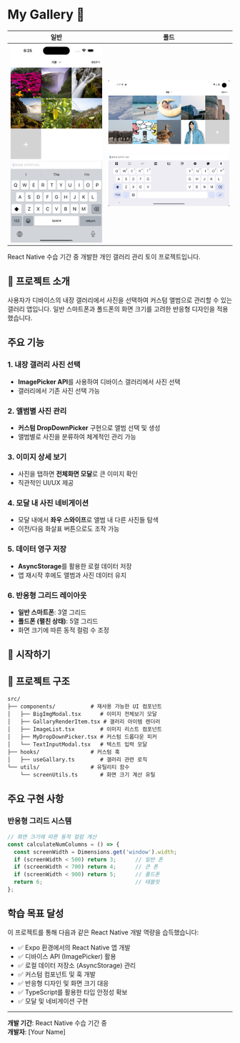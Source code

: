 

# My Gallery 📱

| 일반 | 폴드 |
|------|------|
| <img src="./images/normal_keyboard.png" width="300" alt="일반 폰 화면"> | <img src="./images/fold_keyboard.png" width="400" alt="폴드폰 화면"> |

React Native 수습 기간 중 개발한 개인 갤러리 관리 토이 프로젝트입니다.

## 📖 프로젝트 소개

사용자가 디바이스의 내장 갤러리에서 사진을 선택하여 커스텀 앨범으로 관리할 수 있는 갤러리 앱입니다. 일반 스마트폰과 폴드폰의 화면 크기를 고려한 반응형 디자인을 적용했습니다.

## 주요 기능

### 1. 내장 갤러리 사진 선택
- **ImagePicker API**를 사용하여 디바이스 갤러리에서 사진 선택
- 갤러리에서 기존 사진 선택 가능

### 2. 앨범별 사진 관리
- **커스텀 DropDownPicker** 구현으로 앨범 선택 및 생성
- 앨범별로 사진을 분류하여 체계적인 관리 가능

### 3. 이미지 상세 보기
- 사진을 탭하면 **전체화면 모달**로 큰 이미지 확인
- 직관적인 UI/UX 제공

### 4. 모달 내 사진 네비게이션
- 모달 내에서 **좌우 스와이프**로 앨범 내 다른 사진들 탐색
- 이전/다음 화살표 버튼으로도 조작 가능

### 5. 데이터 영구 저장
- **AsyncStorage**를 활용한 로컬 데이터 저장
- 앱 재시작 후에도 앨범과 사진 데이터 유지

### 6. 반응형 그리드 레이아웃
- **일반 스마트폰**: 3열 그리드
- **폴드폰 (펼친 상태)**: 5열 그리드
- 화면 크기에 따른 동적 컬럼 수 조정
## 🚀 시작하기
## 📁 프로젝트 구조

```
src/
├── components/           # 재사용 가능한 UI 컴포넌트
│   ├── BigImgModal.tsx      # 이미지 전체보기 모달
│   ├── GallaryRenderItem.tsx # 갤러리 아이템 렌더러
│   ├── ImageList.tsx        # 이미지 리스트 컴포넌트
│   ├── MyDropDownPicker.tsx # 커스텀 드롭다운 피커
│   └── TextInputModal.tsx   # 텍스트 입력 모달
├── hooks/                # 커스텀 훅
│   ├── useGallary.ts        # 갤러리 관련 로직
└── utils/                # 유틸리티 함수
    └── screenUtils.ts       # 화면 크기 계산 유틸
```

## 주요 구현 사항

### 반응형 그리드 시스템
```typescript
// 화면 크기에 따른 동적 컬럼 계산
const calculateNumColumns = () => {
  const screenWidth = Dimensions.get('window').width;
  if (screenWidth < 500) return 3;      // 일반 폰
  if (screenWidth < 700) return 4;      // 큰 폰
  if (screenWidth < 900) return 5;      // 폴드폰
  return 6;                             // 태블릿
};
```

## 학습 목표 달성

이 프로젝트를 통해 다음과 같은 React Native 개발 역량을 습득했습니다:

- ✅ Expo 환경에서의 React Native 앱 개발
- ✅ 디바이스 API (ImagePicker) 활용
- ✅ 로컬 데이터 저장소 (AsyncStorage) 관리
- ✅ 커스텀 컴포넌트 및 훅 개발
- ✅ 반응형 디자인 및 화면 크기 대응
- ✅ TypeScript를 활용한 타입 안정성 확보
- ✅ 모달 및 네비게이션 구현

---

**개발 기간**: React Native 수습 기간 중  
**개발자**: [Your Name]
